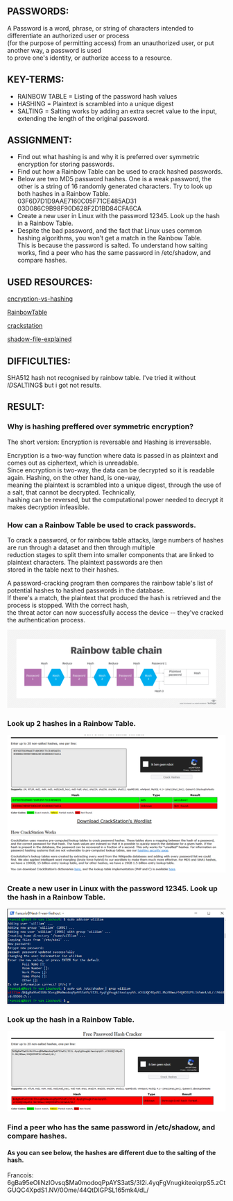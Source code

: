## PASSWORDS:

A Password is a word, phrase, or string of characters intended to differentiate an authorized user or process   
(for the purpose of permitting access) from an unauthorized user, or put another way, a password is used   
to prove one's identity, or authorize access to a resource.  

## KEY-TERMS:

* RAINBOW TABLE = Listing of the password hash values
* HASHING = Plaintext is scrambled into a unique digest
* SALTING = Salting works by adding an extra secret value to the input, extending the length of the original password.  

## ASSIGNMENT:

* Find out what hashing is and why it is preferred over symmetric encryption for storing passwords.  
* Find out how a Rainbow Table can be used to crack hashed passwords.  
* Below are two MD5 password hashes. One is a weak password, the other is a string of 16 randomly generated characters. Try to look up both hashes in a Rainbow Table.  
  03F6D7D1D9AAE7160C05F71CE485AD31  
  03D086C9B98F90D628F2D1BD84CFA6CA  
* Create a new user in Linux with the password 12345. Look up the hash in a Rainbow Table.  
* Despite the bad password, and the fact that Linux uses common hashing algorithms, you won’t get a match in the Rainbow Table.  
  This is because the password is salted. To understand how salting works, find a peer who has the same password in /etc/shadow, and compare hashes.  


## USED RESOURCES:

[encryption-vs-hashing](https://www.encryptionconsulting.com/education-center/encryption-vs-hashing)

[RainbowTable](https://www.techtarget.com/whatis/definition/rainbow-table)

[crackstation](https://crackstation.net/)

[shadow-file-explained](https://linuxize.com/post/etc-shadow-file/)

## DIFFICULTIES:

SHA512 hash not recognised by rainbow table. I've tried it without $ID$SALTING$ but i got not results.

## RESULT:

### Why is hashing preffered over symmetric encryption?  
The short version: Encryption is reversable and Hashing is irreversable.

Encryption is a two-way function where data is passed in as plaintext and comes out as ciphertext, which is unreadable.   
Since encryption is two-way, the data can be decrypted so it is readable again. Hashing, on the other hand, is one-way,   
meaning the plaintext is scrambled into a unique digest, through the use of a salt, that cannot be decrypted. Technically,  
hashing can be reversed, but the computational power needed to decrypt it makes decryption infeasible.  

### How can a Rainbow Table be used to crack passwords.

To crack a password, or for rainbow table attacks, large numbers of hashes are run through a dataset and then through multiple  
reduction stages to split them into smaller components that are linked to plaintext characters. The plaintext passwords are then  
stored in the table next to their hashes.  

A password-cracking program then compares the rainbow table's list of potential hashes to hashed passwords in the database.   
If there's a match, the plaintext that produced the hash is retrieved and the process is stopped. With the correct hash,   
the threat actor can now successfully access the device -- they've cracked the authentication process.

![rainbow-table](../00_includes/Security/SEC6.0_rainbowtable.png)

###  Look up 2 hashes in a Rainbow Table.  

![crack-hashes](../00_includes/Security/SEC6.1_crack-hash.png)

### Create a new user in Linux with the password 12345. Look up the hash in a Rainbow Table.  

![new-user](../00_includes/Security/SEC6.3_add-user.png)

### Look up the hash in a Rainbow Table.

![new-user-psswd-hash](../00_includes/Security/SEC6.4_hash-crackpng)

### Find a peer who has the same password in /etc/shadow, and compare hashes.

#### As you can see below, the hashes are different due to the salting of the hash.
Francois:  
$6$gBa95eOliNzIOvsq$Ma0modoqPpAYS3atS/3I2i.4yqFgVnugkiteoiqrpS5.zCtGUQC4XpdS1.NV/0Ome/44QtDIGPSL165mk4/dL/

